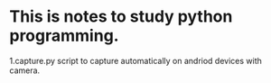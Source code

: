 # This is notes to study python programming.
1.capture.py
script to capture automatically on andriod devices with camera.
